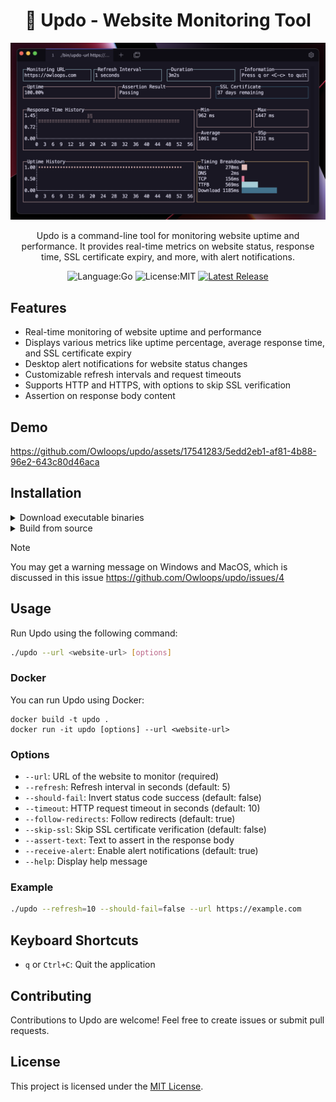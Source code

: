 <div align="center">

# 🐤 Updo - Website Monitoring Tool

<p align="center">
  <img src="images/demo.png" alt="Updo demo" width="600"/>
</p>

Updo is a command-line tool for monitoring website uptime and performance. It provides real-time metrics on website status, response time, SSL certificate expiry, and more, with alert notifications.

![Language:Go](https://img.shields.io/static/v1?label=Language&message=Go&color=blue&style=flat-square)
![License:MIT](https://img.shields.io/static/v1?label=License&message=MIT&color=blue&style=flat-square)
[![Latest Release](https://img.shields.io/github/v/release/Owloops/updo?style=flat-square)](https://github.com/Owloops/updo/releases/latest)
</div>

## Features

- Real-time monitoring of website uptime and performance
- Displays various metrics like uptime percentage, average response time, and SSL certificate expiry
- Desktop alert notifications for website status changes
- Customizable refresh intervals and request timeouts
- Supports HTTP and HTTPS, with options to skip SSL verification
- Assertion on response body content

## Demo

https://github.com/Owloops/updo/assets/17541283/5edd2eb1-af81-4b88-96e2-643c80d46aca

## Installation

<details>
<summary>Download executable binaries</summary>

#### You can download executable binaries from the latest release page:

> [![Latest Release](https://img.shields.io/github/v/release/Owloops/updo?style=flat-square)](https://github.com/Owloops/updo/releases/latest)
</details>

<details>
<summary>Build from source</summary>

#### You can install Updo by cloning the repository and building the binary:

Make sure your system has Go [installed](https://go.dev/doc/install).

> ```bash
> git clone https://github.com/Owloops/updo.git
> cd updo
> go build
> ```
#### Another way to install it if you have go in your machine just:

```sh
GOBIN="absolute_path_where_you_want_binaries_to_be_installed" go install github.com/Owloops/updo@latest
```
</details>

> [!NOTE]  
> You may get a warning message on Windows and MacOS, which is discussed in this issue https://github.com/Owloops/updo/issues/4

## Usage

Run Updo using the following command:

```bash
./updo --url <website-url> [options]
```

### Docker

You can run Updo using Docker:

```
docker build -t updo .
docker run -it updo [options] --url <website-url>
```

### Options

- `--url`: URL of the website to monitor (required)
- `--refresh`: Refresh interval in seconds (default: 5)
- `--should-fail`: Invert status code success (default: false)
- `--timeout`: HTTP request timeout in seconds (default: 10)
- `--follow-redirects`: Follow redirects (default: true)
- `--skip-ssl`: Skip SSL certificate verification (default: false)
- `--assert-text`: Text to assert in the response body
- `--receive-alert`: Enable alert notifications (default: true)
- `--help`: Display help message

### Example

```bash
./updo --refresh=10 --should-fail=false --url https://example.com
```

## Keyboard Shortcuts

- `q` or `Ctrl+C`: Quit the application

## Contributing

Contributions to Updo are welcome! Feel free to create issues or submit pull requests.

## License

This project is licensed under the [MIT License](LICENSE).
